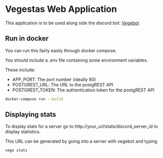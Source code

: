 # Vegestas Web Application

This application is to be used along side the discord bot: [Vegebot](https://github.com/Tomay0/VegeBot)

## Run in docker

You can run this fairly easily through docker compose.

You should include a .env file containing some environment variables.

These include:

* APP_PORT: The port number (ideally 80)
* POSTGREST_URL: The URL to the postgREST API
* POSTGREST_TOKEN: The authentication token for the postgREST API

```bash
docker-compose run --build
```

## Displaying stats

To display stats for a server go to http://your_url/stats/discord_server_id to display statistics.

This URL can be generated by going into a server with vegebot and typing

```
vege stats
```